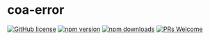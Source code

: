 # coa-error

[![GitHub license](https://img.shields.io/badge/license-MIT-green.svg?style=flat-square)](LICENSE)
[![npm version](https://img.shields.io/npm/v/coa-error.svg?style=flat-square)](https://www.npmjs.org/package/coa-error)
[![npm downloads](https://img.shields.io/npm/dm/coa-error.svg?style=flat-square)](http://npm-stat.com/charts.html?package=coa-error)
[![PRs Welcome](https://img.shields.io/badge/PRs-welcome-brightgreen.svg?style=flat-square)](https://github.com/coajs/coa-error/pulls)